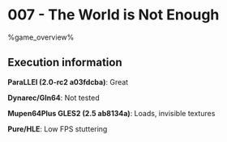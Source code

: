 # 007 - The World is Not Enough 

%game_overview%

## Execution information

**ParaLLEl (2.0-rc2 a03fdcba)**: Great

**Dynarec/Gln64**: Not tested

**Mupen64Plus GLES2 (2.5 ab8134a)**: Loads, invisible textures

**Pure/HLE**: Low FPS stuttering